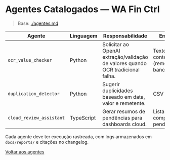 <!-- proj/03-agentes-ia/agentes-spec.md -->
# Agentes Catalogados — WA Fin Ctrl

> Base: [./agentes.md](./agentes.md)

| Agente | Linguagem | Responsabilidade | Entradas | Saídas | Observações |
| --- | --- | --- | --- | --- | --- |
| `ocr_value_checker` | Python | Solicitar ao OpenAI extração/validação de valores quando OCR tradicional falha. | Texto OCR, contexto (remetente, banco). | Valor normalizado, nível de confiança. | Usa modelo GPT-3.5/4; registrar prompts. |
| `duplication_detector` | Python | Sugerir duplicidades baseado em data, valor e remetente. | CSV parcial. | Lista de possíveis duplicatas. | Habilitado após `RF-005`. |
| `cloud_review_assistant` | TypeScript | Gerar resumos de pendências para dashboards cloud. | Lista de comprovantes pendentes. | Texto resumido/insights. | Em planejamento Q3 2025. |

Cada agente deve ter execução rastreada, com logs armazenados em `docs/reports/` e citações no changelog.

[Voltar aos agentes](README-spec.md)
